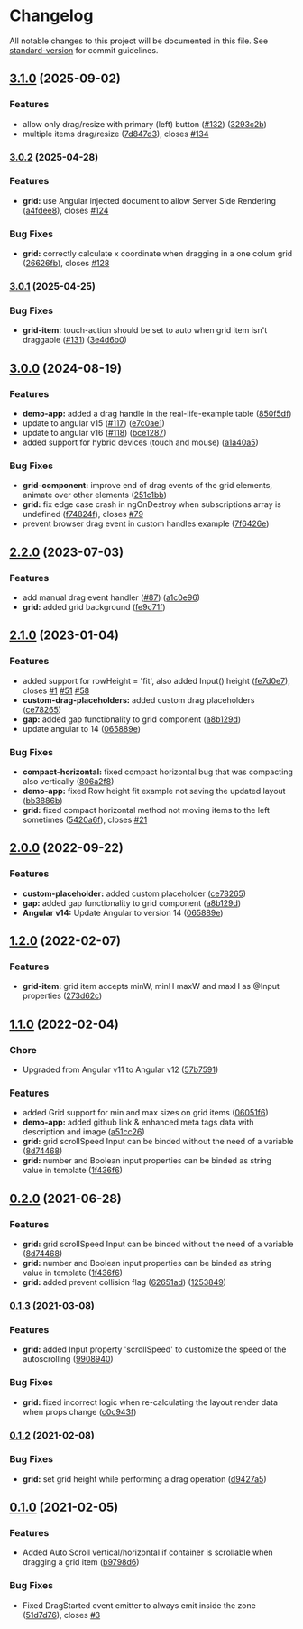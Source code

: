 # Changelog

All notable changes to this project will be documented in this file. See [standard-version](https://github.com/conventional-changelog/standard-version) for commit guidelines.

## [3.1.0](https://github.com/katoid/angular-grid-layout/compare/v3.0.2...v3.1.0) (2025-09-02)


### Features

* allow only drag/resize with primary (left) button ([#132](https://github.com/katoid/angular-grid-layout/issues/132)) ([3293c2b](https://github.com/katoid/angular-grid-layout/commit/3293c2bfa2e0e6b0bde3b51eb1a2587c88aab10a))
* multiple items drag/resize ([7d847d3](https://github.com/katoid/angular-grid-layout/commit/7d847d354addd582478bff619e1d6cb41aa6de39)), closes [#134](https://github.com/katoid/angular-grid-layout/issues/134)

### [3.0.2](https://github.com/katoid/angular-grid-layout/compare/v3.0.1...v3.0.2) (2025-04-28)


### Features

* **grid:** use Angular injected document to allow Server Side Rendering ([a4fdee8](https://github.com/katoid/angular-grid-layout/commit/a4fdee84e189d73435bb55486b7dd1de36072f93)), closes [#124](https://github.com/katoid/angular-grid-layout/issues/124)


### Bug Fixes

* **grid:** correctly calculate x coordinate when dragging in a one colum grid ([26626fb](https://github.com/katoid/angular-grid-layout/commit/26626fb52765aefcc776febb65a802f554f8716e)), closes [#128](https://github.com/katoid/angular-grid-layout/issues/128)

### [3.0.1](https://github.com/katoid/angular-grid-layout/compare/v3.0.0...v3.0.1) (2025-04-25)


### Bug Fixes

* **grid-item:** touch-action should be set to auto when grid item isn't draggable ([#131](https://github.com/katoid/angular-grid-layout/issues/131)) ([3e4d6b0](https://github.com/katoid/angular-grid-layout/commit/3e4d6b056d16cf1af5fa8f177ea82cfeb8304c62))

## [3.0.0](https://github.com/katoid/angular-grid-layout/compare/v2.2.0...v3.0.0) (2024-08-19)


### Features

* **demo-app:** added a drag handle in the real-life-example table ([850f5df](https://github.com/katoid/angular-grid-layout/commit/850f5df7dd519a0c5e99dc0e11150297a62af616))
* update to angular v15 ([#117](https://github.com/katoid/angular-grid-layout/issues/117)) ([e7c0ae1](https://github.com/katoid/angular-grid-layout/commit/e7c0ae14b81e439c04f4e586c91160cd4dfcbc62))
* update to angular v16 ([#118](https://github.com/katoid/angular-grid-layout/issues/118)) ([bce1287](https://github.com/katoid/angular-grid-layout/commit/bce128794c3853e3f88e2bcf7b0acf117e321287))
* added support for hybrid devices (touch and mouse) ([a1a40a5](https://github.com/katoid/angular-grid-layout/commit/a1a40a5150691aa9ddff5d7422217e57ba2d16a0))

### Bug Fixes

* **grid-component:** improve end of drag events of the grid elements, animate over other elements ([251c1bb](https://github.com/katoid/angular-grid-layout/commit/251c1bbebb96f3482e4eba6ca2eeeebe3c8ca5fb))
* **grid:** fix edge case crash in ngOnDestroy when subscriptions array is undefined ([f74824f](https://github.com/katoid/angular-grid-layout/commit/f74824fdf5672cfca413cdcadf5b16244da4cd8f)), closes [#79](https://github.com/katoid/angular-grid-layout/issues/79)
* prevent browser drag event in custom handles example ([7f6426e](https://github.com/katoid/angular-grid-layout/commit/7f6426e3dfd48d8115771f0ab1876ac26a71f04d))

## [2.2.0](https://github.com/katoid/angular-grid-layout/compare/v2.1.0...v2.2.0) (2023-07-03)


### Features

* add manual drag event handler ([#87](https://github.com/katoid/angular-grid-layout/issues/87)) ([a1c0e96](https://github.com/katoid/angular-grid-layout/commit/a1c0e96151638a1621244d979763fdfe9c8c9c11))
* **grid:** added grid background ([fe9c71f](https://github.com/katoid/angular-grid-layout/commit/fe9c71ffa7a70511ca3605568b14c6c371d060e1))

## [2.1.0](https://github.com/katoid/angular-grid-layout/compare/v1.2.0...v2.1.0) (2023-01-04)

### Features

* added support for rowHeight = 'fit', also added Input() height ([fe7d0e7](https://github.com/katoid/angular-grid-layout/commit/fe7d0e7af9e5ede885a34a9c4700df23012cd1a9)), closes [#1](https://github.com/katoid/angular-grid-layout/issues/1) [#51](https://github.com/katoid/angular-grid-layout/issues/51) [#58](https://github.com/katoid/angular-grid-layout/issues/58)
* **custom-drag-placeholders:** added custom drag placeholders ([ce78265](https://github.com/katoid/angular-grid-layout/commit/ce7826522f67333359afcac4f10cb3cd4b76f7b0))
* **gap:** added gap functionality to grid component ([a8b129d](https://github.com/katoid/angular-grid-layout/commit/a8b129d76cb7bf12a63ff92beee5d5bbb28046b3))
* update angular to 14 ([065889e](https://github.com/katoid/angular-grid-layout/commit/065889e0d1d27494be9555095d023f860450e690))


### Bug Fixes

* **compact-horizontal:** fixed compact horizontal bug that was compacting also vertically ([806a2f8](https://github.com/katoid/angular-grid-layout/commit/806a2f8f5d09ce00668165f1c32155a435deadc5))
* **demo-app:** fixed Row height fit example not saving the updated layout ([bb3886b](https://github.com/katoid/angular-grid-layout/commit/bb3886b02788585d13062e0575134585bb367d1d))
* **grid:** fixed compact horizontal method not moving items to the left sometimes ([5420a6f](https://github.com/katoid/angular-grid-layout/commit/5420a6f6c2b4e2fc26b975803acd285a7ee9b471)), closes [#21](https://github.com/katoid/angular-grid-layout/issues/21)

## [2.0.0](https://github.com/katoid/angular-grid-layout/compare/v1.2.0...v2.0.0) (2022-09-22)


### Features

* **custom-placeholder:** added custom placeholder ([ce78265](https://github.com/katoid/angular-grid-layout/commit/ce7826522f67333359afcac4f10cb3cd4b76f7b0))
* **gap:** added gap functionality to grid component ([a8b129d](https://github.com/katoid/angular-grid-layout/commit/a8b129d76cb7bf12a63ff92beee5d5bbb28046b3))
* **Angular v14:** Update Angular to version 14 ([065889e](https://github.com/katoid/angular-grid-layout/commit/065889e0d1d27494be9555095d023f860450e690))

## [1.2.0](https://github.com/katoid/angular-grid-layout/compare/v1.1.0...v1.2.0) (2022-02-07)


### Features

* **grid-item:** grid item accepts minW, minH maxW and maxH as @Input properties ([273d62c](https://github.com/katoid/angular-grid-layout/commit/273d62c4a08579908791bcd41160433662bf99ce))

## [1.1.0](https://github.com/katoid/angular-grid-layout/compare/v0.2.0...v1.1.0) (2022-02-04)

### Chore

* Upgraded from Angular v11 to Angular v12 ([57b7591](https://github.com/katoid/angular-grid-layout/commit/57b7591f52e0aeb0b2283230a3ab76ff30c91a54))


### Features

* added Grid support for min and max sizes on grid items ([06051f6](https://github.com/katoid/angular-grid-layout/commit/06051f67b904b37c068c906998100961a104c18d))
* **demo-app:** added github link & enhanced meta tags data with description and image ([a51cc26](https://github.com/katoid/angular-grid-layout/commit/a51cc26c22c4864778d24b70a2e1508604386ecc))
* **grid:** grid scrollSpeed Input can be binded without the need of a variable ([8d74468](https://github.com/katoid/angular-grid-layout/commit/8d74468306d8047fde1ea04ea5e32515e066ae42))
* **grid:** number and Boolean input properties can be binded as string value in template ([1f436f6](https://github.com/katoid/angular-grid-layout/commit/1f436f691bea4412518c504f9cd0e89a979c1323))

## [0.2.0](https://github.com/katoid/angular-grid-layout/compare/v0.1.3...v0.2.0) (2021-06-28)


### Features

* **grid:** grid scrollSpeed Input can be binded without the need of a variable ([8d74468](https://github.com/katoid/angular-grid-layout/commit/8d74468306d8047fde1ea04ea5e32515e066ae42))
* **grid:** number and Boolean input properties can be binded as string value in template ([1f436f6](https://github.com/katoid/angular-grid-layout/commit/1f436f691bea4412518c504f9cd0e89a979c1323))
* **grid:** added prevent collision flag ([62651ad](https://github.com/katoid/angular-grid-layout/commit/62651ad5aca65a5785c7af942b55921f8baa4c59)) ([1253849](https://github.com/katoid/angular-grid-layout/commit/1253849688a509188539a7fe9515daad78f9777e))


### [0.1.3](https://github.com/katoid/angular-grid-layout/compare/v0.1.2...v0.1.3) (2021-03-08)


### Features

* **grid:** added Input property 'scrollSpeed' to customize the speed of the autoscrolling ([9908940](https://github.com/katoid/angular-grid-layout/commit/99089405fc1f9527f151ca4bd2d0b0910a09fe61))


### Bug Fixes

* **grid:** fixed incorrect logic when re-calculating the layout render data when props change ([c0c943f](https://github.com/katoid/angular-grid-layout/commit/c0c943f26607149185d79f099b02fe0b2a06d041))

### [0.1.2](https://github.com/katoid/angular-grid-layout/compare/v0.1.1...v0.1.2) (2021-02-08)


### Bug Fixes

* **grid:** set grid height while performing a drag operation ([d9427a5](https://github.com/katoid/angular-grid-layout/commit/d9427a50ee081e12cde10769d5ef555874807d7a))

## [0.1.0](https://github.com/katoid/angular-grid-layout/releases/tag/v0.1.0) (2021-02-05)


### Features
* Added Auto Scroll vertical/horizontal if container is scrollable when dragging a grid item ([b9798d6](https://github.com/katoid/angular-grid-layout/commit/b9798d6f01227170f82b00642ce3045b3e629d7d))

### Bug Fixes

* Fixed DragStarted event emitter to always emit inside the zone ([51d7d76](https://github.com/katoid/angular-grid-layout/commit/51d7d764b9dbff8bdb55ad87e4536c4eff805381)), closes [#3](https://github.com/katoid/angular-grid-layout/issues/3)

